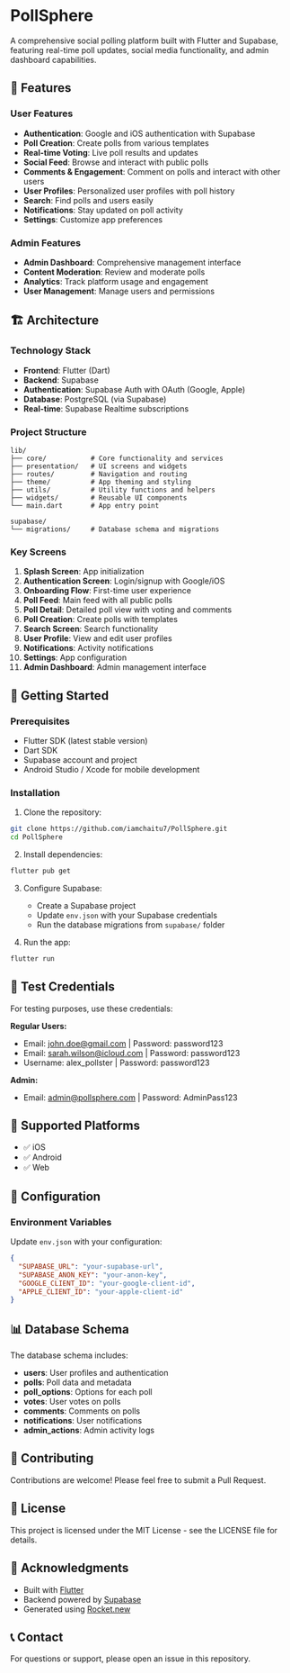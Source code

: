 # PollSphere

A comprehensive social polling platform built with Flutter and Supabase, featuring real-time poll updates, social media functionality, and admin dashboard capabilities.

## 🌟 Features

### User Features
- **Authentication**: Google and iOS authentication with Supabase
- **Poll Creation**: Create polls from various templates
- **Real-time Voting**: Live poll results and updates
- **Social Feed**: Browse and interact with public polls
- **Comments & Engagement**: Comment on polls and interact with other users
- **User Profiles**: Personalized user profiles with poll history
- **Search**: Find polls and users easily
- **Notifications**: Stay updated on poll activity
- **Settings**: Customize app preferences

### Admin Features
- **Admin Dashboard**: Comprehensive management interface
- **Content Moderation**: Review and moderate polls
- **Analytics**: Track platform usage and engagement
- **User Management**: Manage users and permissions

## 🏗️ Architecture

### Technology Stack
- **Frontend**: Flutter (Dart)
- **Backend**: Supabase
- **Authentication**: Supabase Auth with OAuth (Google, Apple)
- **Database**: PostgreSQL (via Supabase)
- **Real-time**: Supabase Realtime subscriptions

### Project Structure
```
lib/
├── core/           # Core functionality and services
├── presentation/   # UI screens and widgets
├── routes/         # Navigation and routing
├── theme/          # App theming and styling
├── utils/          # Utility functions and helpers
├── widgets/        # Reusable UI components
└── main.dart       # App entry point

supabase/
└── migrations/     # Database schema and migrations
```

### Key Screens
1. **Splash Screen**: App initialization
2. **Authentication Screen**: Login/signup with Google/iOS
3. **Onboarding Flow**: First-time user experience
4. **Poll Feed**: Main feed with all public polls
5. **Poll Detail**: Detailed poll view with voting and comments
6. **Poll Creation**: Create polls with templates
7. **Search Screen**: Search functionality
8. **User Profile**: View and edit user profiles
9. **Notifications**: Activity notifications
10. **Settings**: App configuration
11. **Admin Dashboard**: Admin management interface

## 🚀 Getting Started

### Prerequisites
- Flutter SDK (latest stable version)
- Dart SDK
- Supabase account and project
- Android Studio / Xcode for mobile development

### Installation

1. Clone the repository:
```bash
git clone https://github.com/iamchaitu7/PollSphere.git
cd PollSphere
```

2. Install dependencies:
```bash
flutter pub get
```

3. Configure Supabase:
   - Create a Supabase project
   - Update `env.json` with your Supabase credentials
   - Run the database migrations from `supabase/` folder

4. Run the app:
```bash
flutter run
```

## 🔑 Test Credentials

For testing purposes, use these credentials:

**Regular Users:**
- Email: john.doe@gmail.com | Password: password123
- Email: sarah.wilson@icloud.com | Password: password123
- Username: alex_pollster | Password: password123

**Admin:**
- Email: admin@pollsphere.com | Password: AdminPass123

## 📱 Supported Platforms
- ✅ iOS
- ✅ Android
- ✅ Web

## 🔧 Configuration

### Environment Variables
Update `env.json` with your configuration:
```json
{
  "SUPABASE_URL": "your-supabase-url",
  "SUPABASE_ANON_KEY": "your-anon-key",
  "GOOGLE_CLIENT_ID": "your-google-client-id",
  "APPLE_CLIENT_ID": "your-apple-client-id"
}
```

## 📊 Database Schema

The database schema includes:
- **users**: User profiles and authentication
- **polls**: Poll data and metadata
- **poll_options**: Options for each poll
- **votes**: User votes on polls
- **comments**: Comments on polls
- **notifications**: User notifications
- **admin_actions**: Admin activity logs

## 🤝 Contributing

Contributions are welcome! Please feel free to submit a Pull Request.

## 📄 License

This project is licensed under the MIT License - see the LICENSE file for details.

## 🙏 Acknowledgments

- Built with [Flutter](https://flutter.dev/)
- Backend powered by [Supabase](https://supabase.com/)
- Generated using [Rocket.new](https://rocket.new/)

## 📞 Contact

For questions or support, please open an issue in this repository.
